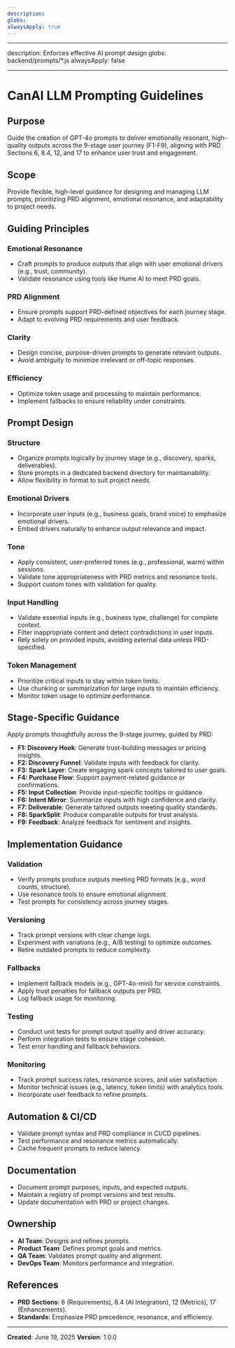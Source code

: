 ```yaml
---
description:
globs:
alwaysApply: true
---
```


---

description: Enforces effective AI prompt design globs: backend/prompts/\*.js alwaysApply: false

---

# CanAI LLM Prompting Guidelines

## Purpose

Guide the creation of GPT-4o prompts to deliver emotionally resonant, high-quality outputs across
the 9-stage user journey (F1-F9), aligning with PRD Sections 6, 8.4, 12, and 17 to enhance user
trust and engagement.

## Scope

Provide flexible, high-level guidance for designing and managing LLM prompts, prioritizing PRD
alignment, emotional resonance, and adaptability to project needs.

## Guiding Principles

### Emotional Resonance

- Craft prompts to produce outputs that align with user emotional drivers (e.g., trust, community).
- Validate resonance using tools like Hume AI to meet PRD goals.

### PRD Alignment

- Ensure prompts support PRD-defined objectives for each journey stage.
- Adapt to evolving PRD requirements and user feedback.

### Clarity

- Design concise, purpose-driven prompts to generate relevant outputs.
- Avoid ambiguity to minimize irrelevant or off-topic responses.

### Efficiency

- Optimize token usage and processing to maintain performance.
- Implement fallbacks to ensure reliability under constraints.

## Prompt Design

### Structure

- Organize prompts logically by journey stage (e.g., discovery, sparks, deliverables).
- Store prompts in a dedicated backend directory for maintainability.
- Allow flexibility in format to suit project needs.

### Emotional Drivers

- Incorporate user inputs (e.g., business goals, brand voice) to emphasize emotional drivers.
- Embed drivers naturally to enhance output relevance and impact.

### Tone

- Apply consistent, user-preferred tones (e.g., professional, warm) within sessions.
- Validate tone appropriateness with PRD metrics and resonance tools.
- Support custom tones with validation for quality.

### Input Handling

- Validate essential inputs (e.g., business type, challenge) for complete context.
- Filter inappropriate content and detect contradictions in user inputs.
- Rely solely on provided inputs, avoiding external data unless PRD-specified.

### Token Management

- Prioritize critical inputs to stay within token limits.
- Use chunking or summarization for large inputs to maintain efficiency.
- Monitor token usage to optimize performance.

## Stage-Specific Guidance

Apply prompts thoughtfully across the 9-stage journey, guided by PRD:

- **F1: Discovery Hook**: Generate trust-building messages or pricing insights.
- **F2: Discovery Funnel**: Validate inputs with feedback for clarity.
- **F3: Spark Layer**: Create engaging spark concepts tailored to user goals.
- **F4: Purchase Flow**: Support payment-related guidance or confirmations.
- **F5: Input Collection**: Provide input-specific tooltips or guidance.
- **F6: Intent Mirror**: Summarize inputs with high confidence and clarity.
- **F7: Deliverable**: Generate tailored outputs meeting quality standards.
- **F8: SparkSplit**: Produce comparable outputs for trust analysis.
- **F9: Feedback**: Analyze feedback for sentiment and insights.

## Implementation Guidance

### Validation

- Verify prompts produce outputs meeting PRD formats (e.g., word counts, structure).
- Use resonance tools to ensure emotional alignment.
- Test prompts for consistency across journey stages.

### Versioning

- Track prompt versions with clear change logs.
- Experiment with variations (e.g., A/B testing) to optimize outcomes.
- Retire outdated prompts to reduce complexity.

### Fallbacks

- Implement fallback models (e.g., GPT-4o-mini) for service constraints.
- Apply trust penalties for fallback outputs per PRD.
- Log fallback usage for monitoring.

### Testing

- Conduct unit tests for prompt output quality and driver accuracy.
- Perform integration tests to ensure stage cohesion.
- Test error handling and fallback behaviors.

### Monitoring

- Track prompt success rates, resonance scores, and user satisfaction.
- Monitor technical issues (e.g., latency, token limits) with analytics tools.
- Incorporate user feedback to refine prompts.

## Automation & CI/CD

- Validate prompt syntax and PRD compliance in CI/CD pipelines.
- Test performance and resonance metrics automatically.
- Cache frequent prompts to reduce latency.

## Documentation

- Document prompt purposes, inputs, and expected outputs.
- Maintain a registry of prompt versions and test results.
- Update documentation with PRD or project changes.

## Ownership

- **AI Team**: Designs and refines prompts.
- **Product Team**: Defines prompt goals and metrics.
- **QA Team**: Validates prompt quality and alignment.
- **DevOps Team**: Monitors performance and integration.

## References

- **PRD Sections**: 6 (Requirements), 8.4 (AI Integration), 12 (Metrics), 17 (Enhancements).
- **Standards**: Emphasize PRD precedence, resonance, and efficiency.

---

**Created**: June 19, 2025 **Version**: 1.0.0
